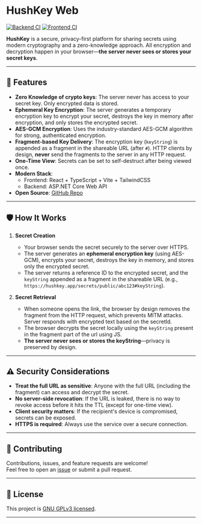 # HushKey Web

[![Backend CI](https://github.com/Shikhar03Stark/HushKey/actions/workflows/backend.yml/badge.svg)](https://github.com/Shikhar03Stark/HushKey/actions/workflows/backend.yml) [![Frontend CI](https://github.com/Shikhar03Stark/HushKey/actions/workflows/frontend.yml/badge.svg)](https://github.com/Shikhar03Stark/HushKey/actions/workflows/frontend.yml)

**HushKey** is a secure, privacy-first platform for sharing secrets using modern cryptography and a zero-knowledge approach. All encryption and decryption happen in your browser—**the server never sees or stores your secret keys**.

---

## 🚀 Features

- **Zero Knowledge of crypto keys**: The server never has access to your secret key. Only encrypted data is stored.
- **Ephemeral Key Encryption**: The server generates a temporary encryption key to encrypt your secret, destroys the key in memory after encryption, and only stores the encrypted secret.
- **AES-GCM Encryption**: Uses the industry-standard AES-GCM algorithm for strong, authenticated encryption.
- **Fragment-based Key Delivery**: The encryption key (`keyString`) is appended as a fragment in the shareable URL (after `#`). HTTP clients by design, **never** send the fragments to the server in any HTTP request.
- **One-Time View**: Secrets can be set to self-destruct after being viewed once.
- **Modern Stack**:  
  - Frontend: React + TypeScript + Vite + TailwindCSS  
  - Backend: ASP.NET Core Web API
- **Open Source**: [GitHub Repo](https://github.com/Shikhar03Stark/HushKey/tree/master)

---


## 🛡️ How It Works

1. **Secret Creation**
   - Your browser sends the secret securely to the server over HTTPS.
   - The server generates an **ephemeral encryption key** (using AES-GCM), encrypts your secret, destroys the key in memory, and stores only the encrypted secret.
   - The server returns a reference ID to the encrypted secret, and the `keyString` appended as a fragment in the shareable URL (e.g.,  
     `https://hushkey.app/secrets/public/abc123#keyString`).

2. **Secret Retrieval**
   - When someone opens the link, the browser by design removes the fragment from the HTTP request, which prevents MITM attacks. Server responds with encrypted text based on the secretId.
   - The browser decrypts the secret locally using the `keyString` present in the fragment part of the url using JS.
   - **The server never sees or stores the keyString**—privacy is preserved by design.

---

## ⚠️ Security Considerations

- **Treat the full URL as sensitive**: Anyone with the full URL (including the fragment) can access and decrypt the secret.
- **No server-side revocation**: If the URL is leaked, there is no way to revoke access before it hits the TTL (except for one-time view).
- **Client security matters**: If the recipient's device is compromised, secrets can be exposed.
- **HTTPS is required**: Always use the service over a secure connection.

---

## 🤝 Contributing

Contributions, issues, and feature requests are welcome!  
Feel free to open an [issue](https://github.com/Shikhar03Stark/HushKey/issues) or submit a pull request.

---

## 📄 License

This project is [GNU GPLv3 licensed](https://github.com/Shikhar03Stark/HushKey/blob/master/LICENSE).

---
